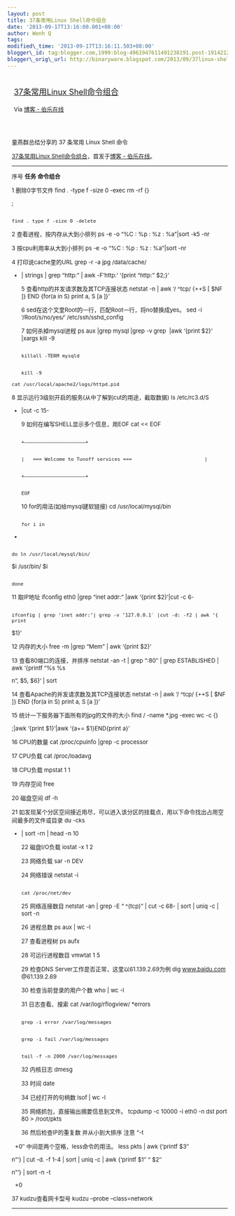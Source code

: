 ```yaml
--- 
layout: post 
title: 37条常用Linux Shell命令组合 
date: '2013-09-17T13:16:00.001+08:00' 
author: Wenh Q
tags:
modified\_time: '2013-09-17T13:16:11.503+08:00' 
blogger\_id: tag:blogger.com,1999:blog-4961947611491238191.post-1914212515102224490
blogger\_orig\_url: http://binaryware.blogspot.com/2013/09/37linux-shell.html
---
```

<div style="margin: 10px; padding: 5px;">

<div style="font-size: 18px;">

[37条常用Linux Shell命令组合](http://blog.jobbole.com/48173/)

</div>

<div style="font-size: 13px;">

Via [博客 - 伯乐在线](http://blog.jobbole.com/)

</div>

</div>

<div style="font-size: 13px; padding: 15px 0 10px 10px;">

童燕群总结分享的 37 条常用 Linux Shell 命令

[37条常用Linux
Shell命令组合](http://blog.jobbole.com/48173/)，首发于[博客 -
伯乐在线](http://blog.jobbole.com/)。





  ------ -------------------------------------------------------------------------------------------- --------------------------------------------------------------------------------------------------------------------------
  序号   **任务**                                                                                     **命令组合**

  1      删除0字节文件                                                                                find . -type f -size 0 -exec rm -rf {} 

;

                                                                                                      find . type f -size 0 -delete

  2      查看进程，按内存从大到小排列                                                                 ps -e -o “%C : %p : %z : %a”|sort -k5 -nr

  3      按cpu利用率从大到小排列                                                                      ps -e -o “%C : %p : %z : %a”|sort -nr

  4      打印说cache里的URL                                                                           grep -r -a jpg /data/cache/
* | strings | grep “http:” | awk -F’http:’ ‘{print “http:”
$2;}’

  5      查看http的并发请求数及其TCP连接状态                                                          netstat -n | awk ‘/
^tcp/ {++S
[
$NF
]} END {for(a in S) print a, S
[a
]}’

  6      sed在这个文里Root的一行，匹配Root一行，将no替换成yes。                                       sed -i ‘/Root/s/no/yes/’ /etc/ssh/sshd\_config

  7      如何杀掉mysql进程                                                                            ps aux |grep mysql |grep -v grep  |awk ‘{print 
$2}’ |xargs kill -9

                                                                                                      killall -TERM mysqld

                                                                                                      kill -9 
`cat /usr/local/apache2/logs/httpd.pid
`

  8      显示运行3级别开启的服务(从中了解到cut的用途，截取数据)                                       ls /etc/rc3.d/S
* |cut -c 15-

  9      如何在编写SHELL显示多个信息，用EOF                                                           cat &lt;&lt; EOF

                                                                                                      +————————————————————–+

                                                                                                      |   === Welcome to Tunoff services ===                         |

                                                                                                      +————————————————————–+

                                                                                                      EOF

  10     for的用法(如给mysql建软链接)                                                                 cd /usr/local/mysql/bin

                                                                                                      for i in 
*

                                                                                                      do ln /usr/local/mysql/bin/
$i /usr/bin/
$i

                                                                                                      done

  11     取IP地址                                                                                     ifconfig eth0 |grep “inet addr:” |awk ‘{print 
$2}’|cut -c 6-

                                                                                                      ifconfig | grep ‘inet addr:’| grep -v ’127.0.0.1′ |cut -d: -f2 | awk ‘{ print 
$1}’

  12     内存的大小                                                                                   free -m |grep “Mem” | awk ‘{print 
$2}’

  13     查看80端口的连接，并排序                                                                     netstat -an -t | grep “:80″ | grep ESTABLISHED | awk ‘{printf “%s %s

n”,
$5,
$6}’ | sort

  14     查看Apache的并发请求数及其TCP连接状态                                                        netstat -n | awk ‘/
^tcp/ {++S
[
$NF
]} END {for(a in S) print a, S
[a
]}’

  15     统计一下服务器下面所有的jpg的文件的大小                                                      find / -name 
*.jpg -exec wc -c {} 

;|awk ‘{print 
$1}’|awk ‘{a+=
$1}END{print a}’

  16     CPU的数量                                                                                    cat /proc/cpuinfo |grep -c processor

  17     CPU负载                                                                                      cat /proc/loadavg

  18     CPU负载                                                                                      mpstat 1 1

  19     内存空间                                                                                     free

  20     磁盘空间                                                                                     df -h

  21     如发现某个分区空间接近用尽，可以进入该分区的挂载点，用以下命令找出占用空间最多的文件或目录   du -cks 
* | sort -rn | head -n 10

  22     磁盘I/O负载                                                                                  iostat -x 1 2

  23     网络负载                                                                                     sar -n DEV

  24     网络错误                                                                                     netstat -i

                                                                                                      cat /proc/net/dev

  25     网络连接数目                                                                                 netstat -an | grep -E “
^(tcp)” | cut -c 68- | sort | uniq -c | sort -n

  26     进程总数                                                                                     ps aux | wc -l

  27     查看进程树                                                                                   ps aufx

  28     可运行进程数目                                                                               vmwtat 1 5

  29     检查DNS Server工作是否正常，这里以61.139.2.69为例                                            dig www.baidu.com @61.139.2.69

  30     检查当前登录的用户个数                                                                       who | wc -l

  31     日志查看、搜索                                                                               cat /var/log/rflogview/
*errors

                                                                                                      grep -i error /var/log/messages

                                                                                                      grep -i fail /var/log/messages

                                                                                                      tail -f -n 2000 /var/log/messages

  32     内核日志                                                                                     dmesg

  33     时间                                                                                         date

  34     已经打开的句柄数                                                                             lsof | wc -l

  35     网络抓包，直接输出摘要信息到文件。                                                           tcpdump -c 10000 -i eth0 -n dst port 80 &gt; /root/pkts

  36     然后检查IP的重复数 并从小到大排序 注意 “-t

  +0″ 中间是两个空格，less命令的用法。           less pkts | awk {‘printf 
$3″

n”‘} | cut -d. -f 1-4 | sort | uniq -c | awk {‘printf 
$1″ “
$2″

n”‘} | sort -n -t

  +0

  37     kudzu查看网卡型号                                                                            kudzu –probe –class=network
  ------ -------------------------------------------------------------------------------------------- --------------------------------------------------------------------------------------------------------------------------

<div id="post-ratings-48173" class="post-ratings"
data-nonce="ca5dae737d" itemscope=""
itemtype="http://schema.org/Product"
style="background-color: white; border: 0px; color: #333333; font-family: Arial, sans-serif; font-size: 14px; line-height: 21px; margin: 0px; opacity: 1; padding: 0px; width: 620px;">




</div>

</div>
